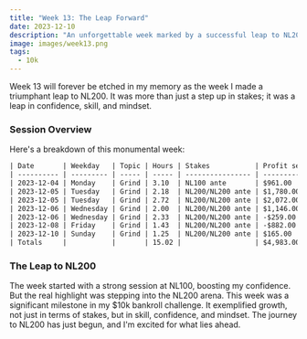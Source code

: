 ```yaml
---
title: "Week 13: The Leap Forward"
date: 2023-12-10
description: "An unforgettable week marked by a successful leap to NL200, capturing the essence of progress and achievement."
image: images/week13.png
tags: 
  - 10k
---
```


Week 13 will forever be etched in my memory as the week I made a triumphant leap to NL200. It was more than just a step up in stakes; it was a leap in confidence, skill, and mindset.

### Session Overview

Here's a breakdown of this monumental week:
```txt
| Date       | Weekday   | Topic | Hours | Stakes           | Profit session |
| ---------- | --------- | ----- | ----- | ---------------- | -------------- |
| 2023-12-04 | Monday    | Grind | 3.10  | NL100 ante       | $961.00        |
| 2023-12-05 | Tuesday   | Grind | 2.18  | NL200/NL200 ante | $1,780.00      |
| 2023-12-05 | Tuesday   | Grind | 2.72  | NL200/NL200 ante | $2,072.00      |
| 2023-12-06 | Wednesday | Grind | 2.00  | NL200/NL200 ante | $1,146.00      |
| 2023-12-06 | Wednesday | Grind | 2.33  | NL200/NL200 ante | -$259.00       |
| 2023-12-08 | Friday    | Grind | 1.43  | NL200/NL200 ante | -$882.00       |
| 2023-12-10 | Sunday    | Grind | 1.25  | NL200/NL200 ante | $165.00        |
| Totals     |           |       | 15.02 |                  | $4,983.00      |
```
### The Leap to NL200

The week started with a strong session at NL100, boosting my confidence. But the real highlight was stepping into the NL200 arena. This week was a significant milestone in my $10k bankroll challenge. It exemplified growth, not just in terms of stakes, but in skill, confidence, and mindset. The journey to NL200 has just begun, and I'm excited for what lies ahead.
